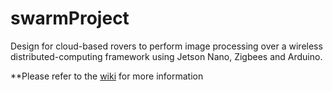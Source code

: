 # swarmProject
Design for cloud-based rovers to perform image processing over a wireless distributed-computing framework using Jetson Nano, Zigbees and Arduino.

**Please refer to the [wiki](https://github.com/Smile-Swarm/swarmProject/wiki/Home/_edit) for more information
